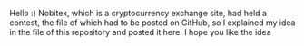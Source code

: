 Hello :)
Nobitex, which is a cryptocurrency exchange site, had held a contest, the file of which had to be posted on GitHub, so I explained my idea in the file of this repository and posted it here.
I hope you like the idea
